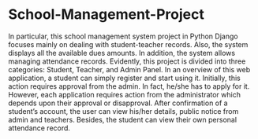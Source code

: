 # School-Management-Project
In particular, this school management system project in Python Django focuses mainly on dealing with student-teacher records. Also, the system displays all the available dues amounts. In addition, the system allows managing attendance records. Evidently, this project is divided into three categories: Student, Teacher, and Admin Panel. In an overview of this web application, a student can simply register and start using it. Initially, this action requires approval from the admin. In fact, he/she has to apply for it. However, each application requires action from the administrator which depends upon their approval or disapproval. After confirmation of a student’s account, the user can view his/her details, public notice from admin and teachers. Besides, the student can view their own personal attendance record.